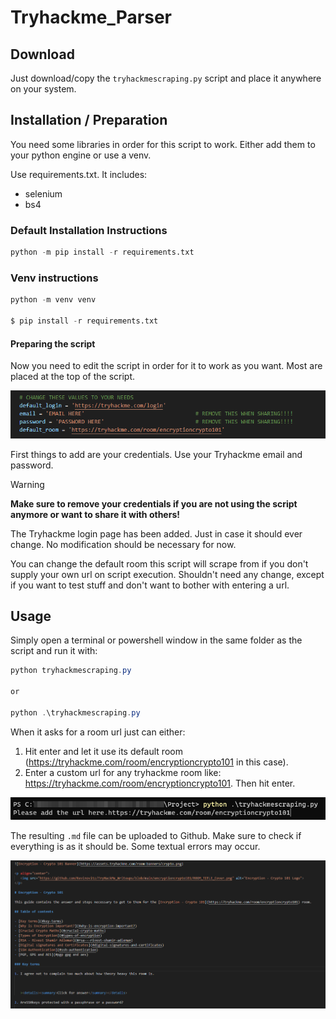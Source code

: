 # Tryhackme_Parser

## Download

Just download/copy the `tryhackmescraping.py` script and place it anywhere on your system.

## Installation / Preparation

You need some libraries in order for this script to work. Either add them to your python engine or use a venv.

Use requirements.txt. It includes:

- selenium
- bs4

### Default Installation Instructions

```python
python -m pip install -r requirements.txt
```

### Venv instructions

```python
python -m venv venv

$ pip install -r requirements.txt
```

#### Preparing the script

Now you need to edit the script in order for it to work as you want. Most are placed at the top of the script.

![Thm Parse Script Modify](https://github.com/Kevinovitz/Tryhackme_Parser/blob/main/Images/thm_parser_script_modify.png)

First things to add are your credentials. Use your Tryhackme email and password.

> [!warning]
> **Make sure to remove your credentials if you are not using the script anymore or want to share it with others!**

The Tryhackme login page has been added. Just in case it should ever change. No modification should be necessary for now.

You can change the default room this script will scrape from if you don't supply your own url on script execution. Shouldn't need any change, except if you want to test stuff and don't want to bother with entering a url.

## Usage

Simply open a terminal or powershell window in the same folder as the script and run it with:

```powershell
python tryhackmescraping.py

or

python .\tryhackmescraping.py
```

When it asks for a room url just can either:

1. Hit enter and let it use its default room (https://tryhackme.com/room/encryptioncrypto101 in this case).
2. Enter a custom url for any tryhackme room like: https://tryhackme.com/room/encryptioncrypto101. Then hit enter.

![Thm Parser Script Start](https://github.com/Kevinovitz/Tryhackme_Parser/blob/main/Images/thm_parser_script_start.png)

The resulting `.md` file can be uploaded to Github. Make sure to check if everything is as it should be. Some textual errors may occur.

![Thm Parser Result](https://github.com/Kevinovitz/Tryhackme_Parser/blob/main/Images/thm_parser_result.png)
